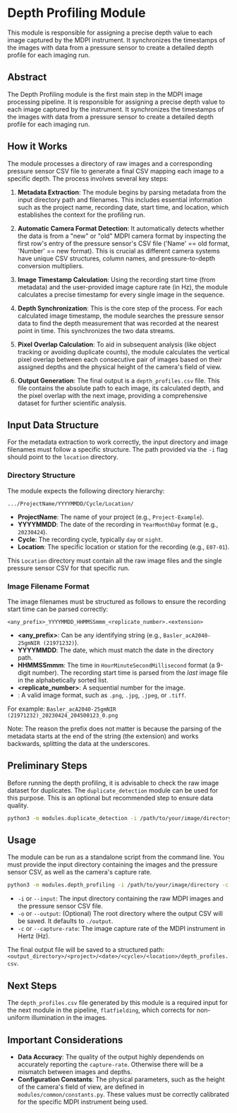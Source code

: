 # Depth Profiling Module

This module is responsible for assigning a precise depth value to each image captured by the MDPI instrument. It synchronizes the timestamps of the images with data from a pressure sensor to create a detailed depth profile for each imaging run.

## Abstract

The Depth Profiling module is the first main step in the MDPI image processing pipeline. It is responsible for assigning a precise depth value to each image captured by the instrument. It synchronizes the timestamps of the images with data from a pressure sensor to create a detailed depth profile for each imaging run.

## How it Works

The module processes a directory of raw images and a corresponding pressure sensor CSV file to generate a final CSV mapping each image to a specific depth. The process involves several key steps:

1.  **Metadata Extraction**: The module begins by parsing metadata from the input directory path and filenames. This includes essential information such as the project name, recording date, start time, and location, which establishes the context for the profiling run.

2.  **Automatic Camera Format Detection**: It automatically detects whether the data is from a "new" or "old" MDPI camera format by inspecting the first row's entry of the pressure sensor's CSV file ('Name' == old format, 'Number' == new format). This is crucial as different camera systems have unique CSV structures, column names, and pressure-to-depth conversion multipliers.

3.  **Image Timestamp Calculation**: Using the recording start time (from metadata) and the user-provided image capture rate (in Hz), the module calculates a precise timestamp for every single image in the sequence.

4.  **Depth Synchronization**: This is the core step of the process. For each calculated image timestamp, the module searches the pressure sensor data to find the depth measurement that was recorded at the nearest point in time. This synchronizes the two data streams.

5.  **Pixel Overlap Calculation**: To aid in subsequent analysis (like object tracking or avoiding duplicate counts), the module calculates the vertical pixel overlap between each consecutive pair of images based on their assigned depths and the physical height of the camera's field of view.

6.  **Output Generation**: The final output is a `depth_profiles.csv` file. This file contains the absolute path to each image, its calculated depth, and the pixel overlap with the next image, providing a comprehensive dataset for further scientific analysis.

## Input Data Structure

For the metadata extraction to work correctly, the input directory and image filenames must follow a specific structure. The path provided via the `-i` flag should point to the `location` directory.

### Directory Structure

The module expects the following directory hierarchy:

```
.../ProjectName/YYYYMMDD/Cycle/Location/
```

-   **ProjectName**: The name of your project (e.g., `Project-Example`).
-   **YYYYMMDD**: The date of the recording in `YearMonthDay` format (e.g., `20230424`).
-   **Cycle**: The recording cycle, typically `day` or `night`.
-   **Location**: The specific location or station for the recording (e.g., `E07-01`).

This `Location` directory must contain all the raw image files and the single pressure sensor CSV for that specific run.

### Image Filename Format

The image filenames must be structured as follows to ensure the recording start time can be parsed correctly:

```
<any_prefix>_YYYYMMDD_HHMMSSmmm_<replicate_number>.<extension>
```

-   **<any_prefix>**: Can be any identifying string (e.g., `Basler_acA2040-25gmNIR (21971232)`).
-   **YYYYMMDD**: The date, which must match the date in the directory path.
-   **HHMMSSmmm**: The time in `HourMinuteSecondMillisecond` format (a 9-digit number). The recording start time is parsed from the *last* image file in the alphabetically sorted list.
-   **<replicate_number>**: A sequential number for the image.
-   **<extension>**: A valid image format, such as `.png`, `.jpg`, `.jpeg`, or `.tiff`.

For example: `Basler_acA2040-25gmNIR (21971232)_20230424_204500123_0.png`

Note: The reason the prefix does not matter is because the parsing of the metadata starts at the end of the string (the extension) and works backwards, splitting the data at the underscores.

## Preliminary Steps

Before running the depth profiling, it is advisable to check the raw image dataset for duplicates. The `duplicate_detection` module can be used for this purpose. This is an optional but recommended step to ensure data quality.

```bash
python3 -m modules.duplicate_detection -i /path/to/your/image/directory
```

## Usage

The module can be run as a standalone script from the command line. You must provide the input directory containing the images and the pressure sensor CSV, as well as the camera's capture rate.

```bash
python3 -m modules.depth_profiling -i /path/to/your/image/directory -c 2.4
```

-   `-i` or `--input`: The input directory containing the raw MDPI images and the pressure sensor CSV file.
-   `-o` or `--output`: (Optional) The root directory where the output CSV will be saved. It defaults to `./output`.
-   `-c` or `--capture-rate`: The image capture rate of the MDPI instrument in Hertz (Hz).

The final output file will be saved to a structured path: `<output_directory>/<project>/<date>/<cycle>/<location>/depth_profiles.csv`.

## Next Steps

The `depth_profiles.csv` file generated by this module is a required input for the next module in the pipeline, `flatfielding`, which corrects for non-uniform illumination in the images.

## Important Considerations

*   **Data Accuracy**: The quality of the output highly dependends on accurately reporting the `capture-rate`. Otherwise there will be a mismatch between images and depths.
*   **Configuration Constants**: The physical parameters, such as the height of the camera's field of view, are defined in `modules/common/constants.py`. These values must be correctly calibrated for the specific MDPI instrument being used.
